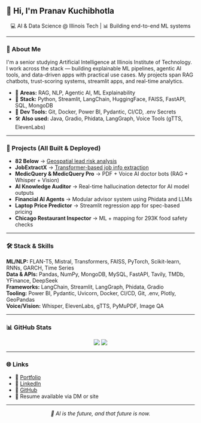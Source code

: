 
## 👋 Hi, I'm Pranav Kuchibhotla

<p align="center">
  💻 AI & Data Science @ Illinois Tech | 📊 Building end-to-end ML systems 
</p>

---

### 🚀 About Me

I'm a senior studying Artificial Intelligence at Illinois Institute of Technology. I work across the stack — building explainable ML pipelines, agentic AI tools, and data-driven apps with practical use cases. My projects span RAG chatbots, trust-scoring systems, streamlit apps, and real-time analytics.

- 🔬 **Areas:** RAG, NLP, Agentic AI, ML Explainability
- 🧠 **Stack:** Python, Streamlit, LangChain, HuggingFace, FAISS, FastAPI, SQL, MongoDB
- 🔄 **Dev Tools:** Git, Docker, Power BI, Pydantic, CI/CD, .env Secrets
- 🛠️ **Also used:** Java, Gradio, Phidata, LangGraph, Voice Tools (gTTS, ElevenLabs)

---

### 💼 Projects (All Built & Deployed)

- **82 Below** → [Geospatial lead risk analysis](https://github.com/Pranav-here/Chicago-Lead-Risk-Analysis)
- **JobExtractX** → [Transformer-based job info extraction](https://github.com/alexlanxy/JobExtractX)
- **MedicQuery & MedicQuery Pro** → PDF + Voice AI doctor bots (RAG + Whisper + Vision)
- **AI Knowledge Auditor** → Real-time hallucination detector for AI model outputs
- **Financial AI Agents** → Modular advisor system using Phidata and LLMs
- **Laptop Price Predictor** → Streamlit regression app for spec-based pricing
- **Chicago Restaurant Inspector** → ML + mapping for 293K food safety checks

---

### 🛠️ Stack & Skills

**ML/NLP:** FLAN-T5, Mistral, Transformers, FAISS, PyTorch, Scikit-learn, RNNs, GARCH, Time Series  
**Data & APIs:** Pandas, NumPy, MongoDB, MySQL, FastAPI, Tavily, TMDb, YFinance, DeepSeek  
**Frameworks:** LangChain, Streamlit, LangGraph, Phidata, Gradio  
**Tooling:** Power BI, Pydantic, Uvicorn, Docker, CI/CD, Git, .env, Plotly, GeoPandas  
**Voice/Vision:** Whisper, ElevenLabs, gTTS, PyMuPDF, Image QA

---

### 📊 GitHub Stats

<p align="center">
  <img src="https://github-readme-streak-stats.herokuapp.com/?user=pranav-here&theme=tokyonight&hide_border=false" />
  <img src="https://github-profile-summary-cards.vercel.app/api/cards/repos-per-language?username=pranav-here&theme=tokyonight" />
</p>

---

### 🌐 Links

- 🔗 [Portfolio](https://pranavkuchibhotla.com)
- 💼 [LinkedIn](https://linkedin.com/in/pranavkuchibhotla)
- 🧠 [GitHub](https://github.com/pranav-here)
- 📄 Resume available via DM or site

---

<p align="center"><i>🤖 AI is the future, and that future is now.</i></p>

